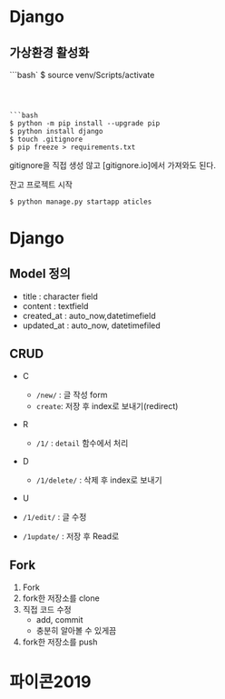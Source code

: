 # Django

## 가상환경 활성화

```bash`
$ source venv/Scripts/activate
```



```bash
$ python -m pip install --upgrade pip
$ python install django
$ touch .gitignore
$ pip freeze > requirements.txt

```

gitignore을 직접 생성 않고 [gitignore.io]에서 가져와도 된다.



잔고 프로젝트 시작

```bash
$ python manage.py startapp aticles
```



# Django

## Model 정의

* title : character field
* content : textfield
* created_at : auto_now,datetimefield
* updated_at : auto_now, datetimefiled



## CRUD

* C
  * `/new/` : 글 작성 form
  * `create`: 저장 후 index로 보내기(redirect)
* R
  * `/1/` : `detail` 함수에서 처리
* D
  * `/1/delete/` : 삭제 후 index로 보내기

*  U
  * `/1/edit/` : 글 수정
  * `/1update/` : 저장 후 Read로



## Fork

1. Fork
2. fork한 저장소를 clone
3. 직접 코드 수정
   - add, commit
   - 충분히 알아볼 수 있게끔
4. fork한 저장소를 push



# 파이콘2019

